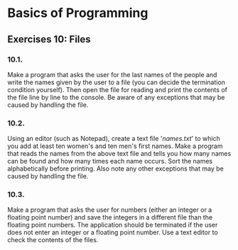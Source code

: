 # Basics of Programming

## Exercises 10: Files

### 10.1.
Make a program that asks the user for the last names of the people and write the names given by the user to a file (you can decide the termination condition yourself).
Then open the file for reading and print the contents of the file line by line to the console.
Be aware of any exceptions that may be caused by handling the file.

### 10.2.
Using an editor (such as Notepad), create a text file '*names.txt*' to which you add at least ten women's and ten men's first names.
Make a program that reads the names from the above text file and tells you how many names can be found and how many times each name occurs. Sort the names alphabetically before printing.
Also note any other exceptions that may be caused by handling the file.

### 10.3.
Make a program that asks the user for numbers (either an integer or a floating point number) and save the integers in a different file than the floating point numbers.
The application should be terminated if the user does not enter an integer or a floating point number.
Use a text editor to check the contents of the files.
